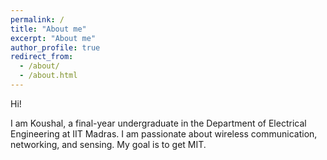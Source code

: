 ```yaml
---
permalink: /
title: "About me"
excerpt: "About me"
author_profile: true
redirect_from: 
  - /about/
  - /about.html
---
```


Hi! 

I am Koushal, a final-year undergraduate in the Department of Electrical Engineering at IIT Madras. I am passionate about wireless communication, networking, and sensing. My goal is to get MIT.
